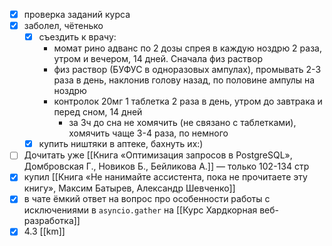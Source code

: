 - [x] проверка заданий курса
- [x] заболел, чётенько
	- [x] съездить к врачу:
		- момат рино адванс по 2 дозы спрея в каждую ноздрю 2 раза, утром и вечером, 14 дней. Сначала физ раствор
		- физ раствор (БУФУС в одноразовых ампулах), промывать 2-3 раза в день, наклонив голову назад, по половине ампулы на ноздрю
		- контролок 20мг 1 таблетка 2 раза в день, утром до завтрака и перед сном, 14 дней
			- за 3ч до сна не хомячить (не связано с таблетками), хомячить чаще 3-4 раза, по немного
	- [x] купить ништяки в аптеке, бахнуть их:)
- [ ] Дочитать уже [[Книга «Оптимизация запросов в PostgreSQL», Домбровская Г., Новиков Б., Бейликова А.]] — только 102-134 стр
- [x] купил [[Книга «Не нанимайте ассистента, пока не прочитаете эту книгу», Максим Батырев, Александр Шевченко]]
- [x] в чате ёмкий ответ на вопрос про особенности работы с исключениями в `asyncio.gather` на [[Курс Хардкорная веб-разработка]]
- [x] 4.3 [[km]]